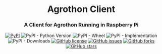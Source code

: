 <div align="center">
<h1>Agrothon Client</h1>
<h3>A Client for Agrothon Running in Raspberry Pi</h3>
<a href="https://pypi.org/project/AgroClient"><img alt="PyPI" src="https://img.shields.io/pypi/v/AgroClient?style=for-the-badge"></a>
<img alt="PyPI - Python Version" src="https://img.shields.io/pypi/pyversions/AgroClient?style=for-the-badge">
<img alt="PyPI - Wheel" src="https://img.shields.io/pypi/wheel/AgroClient?style=for-the-badge">
<img alt="PyPI - Implementation" src="https://img.shields.io/pypi/implementation/AgroClient?style=for-the-badge">
<img alt="PyPI - Downloads" src="https://img.shields.io/pypi/dm/AgroClient?style=for-the-badge">
<a href="https://github.com/viswanathbalusu/Agrothon-Client/blob/main/LICENSE"><img alt="GitHub license" src="https://img.shields.io/github/license/ViswanathBalusu/Agrothon-Client?style=for-the-badge"></a>
<a href="https://github.com/ViswanathBalusu/Agrothon-Client/issues"><img alt="GitHub issues" src="https://img.shields.io/github/issues/ViswanathBalusu/Agrothon-Client?style=for-the-badge"></a>
<a href="https://github.com/ViswanathBalusu/Agrothon-Client/network"><img alt="GitHub forks" src="https://img.shields.io/github/forks/ViswanathBalusu/Agrothon-Client?style=for-the-badge"></a>
<a href="https://github.com/ViswanathBalusu/Agrothon-Client/stargazers"><img alt="GitHub stars" src="https://img.shields.io/github/stars/ViswanathBalusu/Agrothon-Client?style=for-the-badge"></a>

</div>